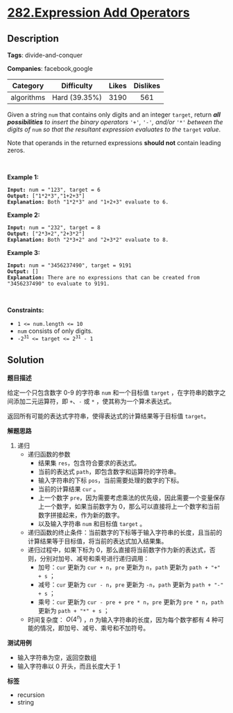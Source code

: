 # [282.Expression Add Operators](https://leetcode.com/problems/expression-add-operators/description/)

## Description

**Tags**: divide-and-conquer

**Companies**: facebook,google

|  Category  |  Difficulty   | Likes | Dislikes |
| :--------: | :-----------: | :---: | :------: |
| algorithms | Hard (39.35%) | 3190  |   561    |

<p>Given a string <code>num</code> that contains only digits and an integer <code>target</code>, return <em><strong>all possibilities</strong> to insert the binary operators </em><code>&#39;+&#39;</code><em>, </em><code>&#39;-&#39;</code><em>, and/or </em><code>&#39;*&#39;</code><em> between the digits of </em><code>num</code><em> so that the resultant expression evaluates to the </em><code>target</code><em> value</em>.</p>
<p>Note that operands in the returned expressions <strong>should not</strong> contain leading zeros.</p>
<p>&nbsp;</p>
<p><strong class="example">Example 1:</strong></p>
<pre><code><strong>Input:</strong> num = &quot;123&quot;, target = 6
<strong>Output:</strong> [&quot;1*2*3&quot;,&quot;1+2+3&quot;]
<strong>Explanation:</strong> Both &quot;1*2*3&quot; and &quot;1+2+3&quot; evaluate to 6.</code></pre>
<p><strong class="example">Example 2:</strong></p>
<pre><code><strong>Input:</strong> num = &quot;232&quot;, target = 8
<strong>Output:</strong> [&quot;2*3+2&quot;,&quot;2+3*2&quot;]
<strong>Explanation:</strong> Both &quot;2*3+2&quot; and &quot;2+3*2&quot; evaluate to 8.</code></pre>
<p><strong class="example">Example 3:</strong></p>
<pre><code><strong>Input:</strong> num = &quot;3456237490&quot;, target = 9191
<strong>Output:</strong> []
<strong>Explanation:</strong> There are no expressions that can be created from &quot;3456237490&quot; to evaluate to 9191.</code></pre>
<p>&nbsp;</p>
<p><strong>Constraints:</strong></p>
<ul>
  <li><code>1 &lt;= num.length &lt;= 10</code></li>
  <li><code>num</code> consists of only digits.</li>
  <li><code>-2<sup>31</sup> &lt;= target &lt;= 2<sup>31</sup> - 1</code></li>
</ul>

## Solution

**题目描述**

给定一个只包含数字 0-9 的字符串 `num` 和一个目标值 `target` ，在字符串的数字之间添加二元运算符，即 `+`、`-` 或 `*` ，使其称为一个算术表达式。

返回所有可能的表达式字符串，使得表达式的计算结果等于目标值 `target`。

**解题思路**

1. 递归
   - 递归函数的参数
     - 结果集 `res`，包含符合要求的表达式。
     - 当前的表达式 `path`，即包含数字和运算符的字符串。
     - 输入字符串的下标 `pos`，当前需要处理的数字的下标。
     - 当前的计算结果 `cur` 。
     - 上一个数字 `pre`，因为需要考虑乘法的优先级，因此需要一个变量保存上一个数字，如果当前数字为 0，那么可以直接将上一个数字和当前数字拼接起来，作为新的数字。
     - 以及输入字符串 `num` 和目标值 `target` 。
   - 递归函数的终止条件：当前数字的下标等于输入字符串的长度，且当前的计算结果等于目标值，将当前的表达式加入结果集。
   - 递归过程中，如果下标为 0，那么直接将当前数字作为新的表达式，否则，分别对加号、减号和乘号进行递归调用：
     - 加号：`cur` 更新为 `cur + n`，`pre` 更新为 `n`，`path` 更新为 `path + "+" + s` ；
     - 减号：`cur` 更新为 `cur - n`，`pre` 更新为 `-n`，`path` 更新为 `path + "-" + s` ；
     - 乘号：`cur` 更新为 `cur - pre + pre * n`，`pre` 更新为 `pre * n`，`path` 更新为 `path + "*" + s` ；
   - 时间复杂度： $O(4^n)$ ，$n$ 为输入字符串的长度，因为每个数字都有 4 种可能的情况，即加号、减号、乘号和不加符号。

**测试用例**

- 输入字符串为空，返回空数组
- 输入字符串以 0 开头，而且长度大于 1

**标签**

- recursion
- string
